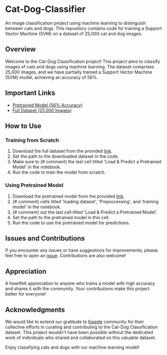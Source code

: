 # Cat-Dog-Classifier

An image classification project using machine learning to distinguish between cats and dogs. This repository contains code for training a Support Vector Machine (SVM) on a dataset of 25,000 cat and dog images.

## Overview

Welcome to the Cat-Dog Classification project! This project aims to classify images of cats and dogs using machine learning. The dataset comprises 25,000 images, and we have partially trained a Support Vector Machine (SVM) model, achieving an accuracy of 56%.

## Important Links

- [Pretrained Model (56% Accuracy)](https://shorturl.at/eD157)
- [Full Dataset (25,000 Images)](https://www.kaggle.com/c/dogs-vs-cats)

## How to Use

### Training from Scratch

1. Download the full dataset from the provided [link](https://www.kaggle.com/c/dogs-vs-cats).
2. Set the path to the downloaded dataset in the code.
3. Make sure to (# comment) the last cell titled 'Load & Predict a Pretrained Model' in the notebook.
4. Run the code to train the model from scratch.

### Using Pretrained Model

1. Download the pretrained model from the provided [link](https://shorturl.at/eD157).
2. (# comment) cells titled 'loading dataset', 'Preprocessing', and 'training model' in the notebook.
3. (# comment) out the last cell titled 'Load & Predict a Pretrained Model'.
4. Set the path to the pretrained model in this cell.
5. Run the code to use the pretrained model for predictions.

## Issues and Contributions

If you encounter any issues or have suggestions for improvements, please feel free to open an [issue](https://github.com/your-username/cat-dog-classifier/issues). Contributions are also welcome!

## Appreciation

A heartfelt appreciation to anyone who trains a model with high accuracy and shares it with the community. Your contributions make this project better for everyone!

## Acknowledgments

We would like to extend our gratitude to [Kaggle](https://www.kaggle.com) community for their collective efforts in curating and contributing to the Cat-Dog Classification dataset. This project wouldn't have been possible without the dedicated work of individuals who shared and collaborated on this valuable dataset.

Enjoy classifying cats and dogs with our machine learning model!
